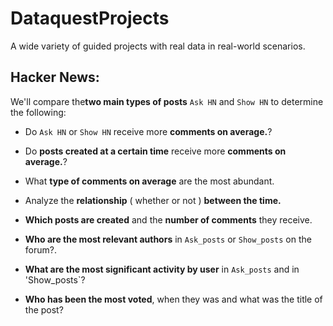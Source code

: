 # DataquestProjects
A wide variety of guided projects with real data in real-world scenarios.

## Hacker News:

We'll compare the**two main types of posts** `Ask HN` and `Show HN` to determine the following:

- Do `Ask HN` or `Show HN` receive more **comments on average.**?

- Do **posts created at a certain time** receive more **comments on average.**?

- What **type of comments on average** are the most abundant.

- Analyze the **relationship** ( whether or not ) **between the time.**

- **Which posts are created** and the **number of comments** they receive.

- **Who are the most relevant authors** in `Ask_posts` or  `Show_posts` on the forum?.

-  **What are the most significant activity by user** in `Ask_posts` and in 'Show_posts`?

-  **Who has been the most voted**, when they was and what was the title of the post?







